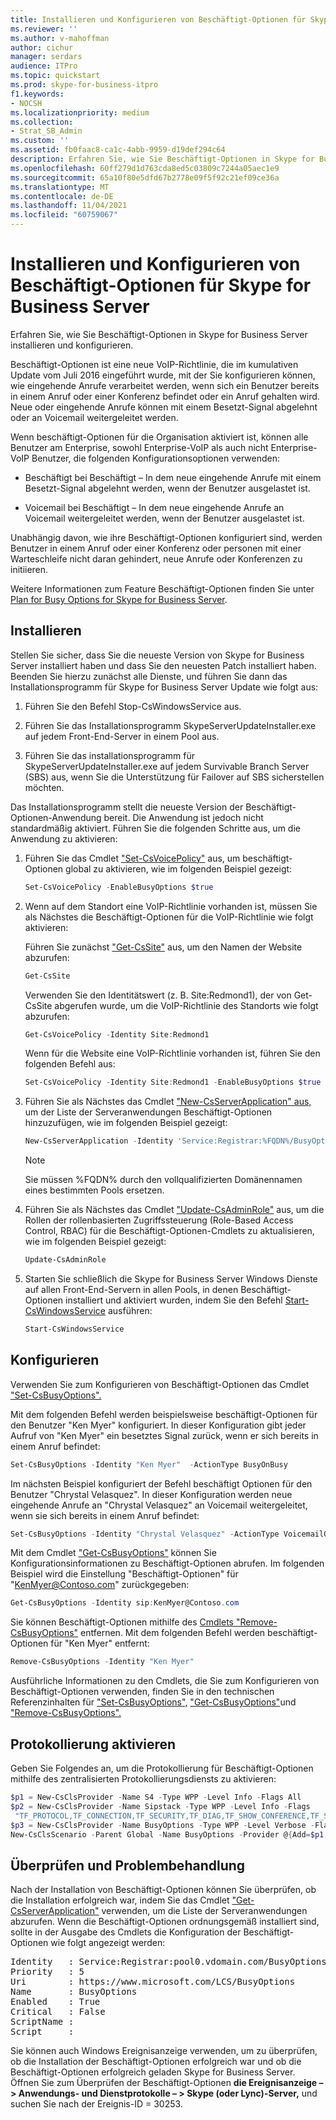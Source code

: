 ```yaml
---
title: Installieren und Konfigurieren von Beschäftigt-Optionen für Skype for Business Server
ms.reviewer: ''
ms.author: v-mahoffman
author: cichur
manager: serdars
audience: ITPro
ms.topic: quickstart
ms.prod: skype-for-business-itpro
f1.keywords:
- NOCSH
ms.localizationpriority: medium
ms.collection:
- Strat_SB_Admin
ms.custom: ''
ms.assetid: fb0faac8-ca1c-4abb-9959-d19def294c64
description: Erfahren Sie, wie Sie Beschäftigt-Optionen in Skype for Business Server installieren und konfigurieren.
ms.openlocfilehash: 60ff279d1d763cda8ed5c03809c7244a05aec1e9
ms.sourcegitcommit: 65a10f80e5dfd67b2778e09f5f92c21ef09ce36a
ms.translationtype: MT
ms.contentlocale: de-DE
ms.lasthandoff: 11/04/2021
ms.locfileid: "60759067"
---
```

# <a name="install-and-configure-busy-options-for-skype-for-business-server"></a>Installieren und Konfigurieren von Beschäftigt-Optionen für Skype for Business Server

Erfahren Sie, wie Sie Beschäftigt-Optionen in Skype for Business Server installieren und konfigurieren.

Beschäftigt-Optionen ist eine neue VoIP-Richtlinie, die im kumulativen Update vom Juli 2016 eingeführt wurde, mit der Sie konfigurieren können, wie eingehende Anrufe verarbeitet werden, wenn sich ein Benutzer bereits in einem Anruf oder einer Konferenz befindet oder ein Anruf gehalten wird. Neue oder eingehende Anrufe können mit einem Besetzt-Signal abgelehnt oder an Voicemail weitergeleitet werden.

Wenn beschäftigt-Optionen für die Organisation aktiviert ist, können alle Benutzer am Enterprise, sowohl Enterprise-VoIP als auch nicht Enterprise-VoIP Benutzer, die folgenden Konfigurationsoptionen verwenden:

- Beschäftigt bei Beschäftigt – In dem neue eingehende Anrufe mit einem Besetzt-Signal abgelehnt werden, wenn der Benutzer ausgelastet ist.

- Voicemail bei Beschäftigt – In dem neue eingehende Anrufe an Voicemail weitergeleitet werden, wenn der Benutzer ausgelastet ist.

Unabhängig davon, wie ihre Beschäftigt-Optionen konfiguriert sind, werden Benutzer in einem Anruf oder einer Konferenz oder personen mit einer Warteschleife nicht daran gehindert, neue Anrufe oder Konferenzen zu initiieren.

Weitere Informationen zum Feature Beschäftigt-Optionen finden Sie unter [Plan for Busy Options for Skype for Business Server](../../plan-your-deployment/enterprise-voice-solution/busy-options.md).

## <a name="install"></a>Installieren

Stellen Sie sicher, dass Sie die neueste Version von Skype for Business Server installiert haben und dass Sie den neuesten Patch installiert haben. Beenden Sie hierzu zunächst alle Dienste, und führen Sie dann das Installationsprogramm für Skype for Business Server Update wie folgt aus:

1. Führen Sie den Befehl Stop-CsWindowsService aus.

2. Führen Sie das Installationsprogramm SkypeServerUpdateInstaller.exe auf jedem Front-End-Server in einem Pool aus.

3. Führen Sie das installationsprogramm für SkypeServerUpdateInstaller.exe auf jedem Survivable Branch Server (SBS) aus, wenn Sie die Unterstützung für Failover auf SBS sicherstellen möchten.

Das Installationsprogramm stellt die neueste Version der Beschäftigt-Optionen-Anwendung bereit. Die Anwendung ist jedoch nicht standardmäßig aktiviert. Führen Sie die folgenden Schritte aus, um die Anwendung zu aktivieren:

1. Führen Sie das Cmdlet ["Set-CsVoicePolicy"](/powershell/module/skype/set-csvoicepolicy?view=skype-ps) aus, um beschäftigt-Optionen global zu aktivieren, wie im folgenden Beispiel gezeigt:

   ```powershell
   Set-CsVoicePolicy -EnableBusyOptions $true
   ```

2. Wenn auf dem Standort eine VoIP-Richtlinie vorhanden ist, müssen Sie als Nächstes die Beschäftigt-Optionen für die VoIP-Richtlinie wie folgt aktivieren:

    Führen Sie zunächst ["Get-CsSite"](/powershell/module/skype/get-cssite?view=skype-ps) aus, um den Namen der Website abzurufen:

   ```powershell
   Get-CsSite
   ```

    Verwenden Sie den Identitätswert (z. B. Site:Redmond1), der von Get-CsSite abgerufen wurde, um die VoIP-Richtlinie des Standorts wie folgt abzurufen:

   ```powershell
   Get-CsVoicePolicy -Identity Site:Redmond1
   ```

    Wenn für die Website eine VoIP-Richtlinie vorhanden ist, führen Sie den folgenden Befehl aus:

   ```powershell
   Set-CsVoicePolicy -Identity Site:Redmond1 -EnableBusyOptions $true
   ```

3. Führen Sie als Nächstes das Cmdlet ["New-CsServerApplication" aus,](/powershell/module/skype/new-csserverapplication?view=skype-ps) um der Liste der Serveranwendungen Beschäftigt-Optionen hinzuzufügen, wie im folgenden Beispiel gezeigt:

   ```powershell
   New-CsServerApplication -Identity 'Service:Registrar:%FQDN%/BusyOptions' -Uri http://www.microsoft.com/LCS/BusyOptions -Critical $False -Enabled $True -Priority (Get-CsServerApplication -Identity 'Service:Registrar:%FQDN%/UserServices').Priority
   ```

    > [!NOTE]
    > Sie müssen %FQDN% durch den vollqualifizierten Domänennamen eines bestimmten Pools ersetzen.

4. Führen Sie als Nächstes das Cmdlet ["Update-CsAdminRole"](/powershell/module/skype/update-csadminrole?view=skype-ps) aus, um die Rollen der rollenbasierten Zugriffssteuerung (Role-Based Access Control, RBAC) für die Beschäftigt-Optionen-Cmdlets zu aktualisieren, wie im folgenden Beispiel gezeigt:

   ```powershell
   Update-CsAdminRole
   ```

5. Starten Sie schließlich die Skype for Business Server Windows Dienste auf allen Front-End-Servern in allen Pools, in denen Beschäftigt-Optionen installiert und aktiviert wurden, indem Sie den Befehl [Start-CsWindowsService](/powershell/module/skype/start-cswindowsservice?view=skype-ps) ausführen:

   ```powershell
   Start-CsWindowsService
   ```

## <a name="configure"></a>Konfigurieren

Verwenden Sie zum Konfigurieren von Beschäftigt-Optionen das Cmdlet ["Set-CsBusyOptions".](https://technet.microsoft.com/library/8ffbb832-3e55-4d6c-9a7c-5ce2df22de2e.aspx)

Mit dem folgenden Befehl werden beispielsweise beschäftigt-Optionen für den Benutzer "Ken Myer" konfiguriert. In dieser Konfiguration gibt jeder Aufruf von "Ken Myer" ein besetztes Signal zurück, wenn er sich bereits in einem Anruf befindet:

```powershell
Set-CsBusyOptions -Identity "Ken Myer"  -ActionType BusyOnBusy
```

Im nächsten Beispiel konfiguriert der Befehl beschäftigt Optionen für den Benutzer "Chrystal Velasquez". In dieser Konfiguration werden neue eingehende Anrufe an "Chrystal Velasquez" an Voicemail weitergeleitet, wenn sie sich bereits in einem Anruf befindet:

```powershell
Set-CsBusyOptions -Identity "Chrystal Velasquez" -ActionType VoicemailOnBusy
```

Mit dem Cmdlet ["Get-CsBusyOptions"](https://technet.microsoft.com/library/ff0e3b1c-c41d-41e4-9468-0cb057aef9fb.aspx) können Sie Konfigurationsinformationen zu Beschäftigt-Optionen abrufen. Im folgenden Beispiel wird die Einstellung "Beschäftigt-Optionen" für "KenMyer@Contoso.com" zurückgegeben:

```powershell
Get-CsBusyOptions -Identity sip:KenMyer@Contoso.com
```

Sie können Beschäftigt-Optionen mithilfe des [Cmdlets "Remove-CsBusyOptions"](https://technet.microsoft.com/library/159e5931-10f1-4226-bcc4-38548f88f0d4.aspx) entfernen. Mit dem folgenden Befehl werden beschäftigt-Optionen für "Ken Myer" entfernt:

```powershell
Remove-CsBusyOptions -Identity "Ken Myer"
```

Ausführliche Informationen zu den Cmdlets, die Sie zum Konfigurieren von Beschäftigt-Optionen verwenden, finden Sie in den technischen Referenzinhalten für ["Set-CsBusyOptions",](https://technet.microsoft.com/library/8ffbb832-3e55-4d6c-9a7c-5ce2df22de2e.aspx) ["Get-CsBusyOptions"](https://technet.microsoft.com/library/ff0e3b1c-c41d-41e4-9468-0cb057aef9fb.aspx)und ["Remove-CsBusyOptions".](https://technet.microsoft.com/library/159e5931-10f1-4226-bcc4-38548f88f0d4.aspx)

## <a name="enable-logging"></a>Protokollierung aktivieren

Geben Sie Folgendes an, um die Protokollierung für Beschäftigt-Optionen mithilfe des zentralisierten Protokollierungsdiensts zu aktivieren:

```powershell
$p1 = New-CsClsProvider -Name S4 -Type WPP -Level Info -Flags All
$p2 = New-CsClsProvider -Name Sipstack -Type WPP -Level Info -Flags
 "TF_PROTOCOL,TF_CONNECTION,TF_SECURITY,TF_DIAG,TF_SHOW_CONFERENCE,TF_SHOW_ALLREQUESTS,TF_SHOW_ALLSIPHEADERS" -Role Registrar
$p3 = New-CsClsProvider -Name BusyOptions -Type WPP -Level Verbose -Flags All
New-CsClsScenario -Parent Global -Name BusyOptions -Provider @{Add=$p1,$p2,$p3}
```

## <a name="verify-and-troubleshoot"></a>Überprüfen und Problembehandlung

Nach der Installation von Beschäftigt-Optionen können Sie überprüfen, ob die Installation erfolgreich war, indem Sie das Cmdlet ["Get-CsServerApplication"](/powershell/module/skype/get-csserverapplication?view=skype-ps) verwenden, um die Liste der Serveranwendungen abzurufen. Wenn die Beschäftigt-Optionen ordnungsgemäß installiert sind, sollte in der Ausgabe des Cmdlets die Konfiguration der Beschäftigt-Optionen wie folgt angezeigt werden:

<pre>
Identity   : Service:Registrar:pool0.vdomain.com/BusyOptions
Priority   : 5
Uri        : https://www.microsoft.com/LCS/BusyOptions
Name       : BusyOptions
Enabled    : True
Critical   : False
ScriptName :
Script     :
</pre>

Sie können auch Windows Ereignisanzeige verwenden, um zu überprüfen, ob die Installation der Beschäftigt-Optionen erfolgreich war und ob die Beschäftigt-Optionen erfolgreich geladen Skype for Business Server. Öffnen Sie zum Überprüfen der Beschäftigt-Optionen **die Ereignisanzeige – \> Anwendungs- und Dienstprotokolle – \> Skype (oder Lync)-Server,** und suchen Sie nach der Ereignis-ID = 30253.